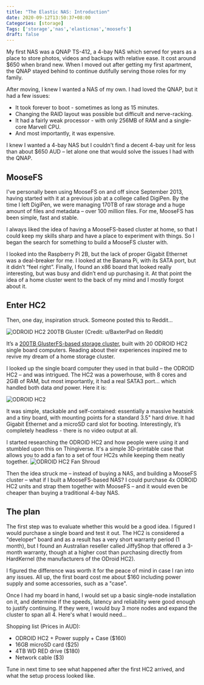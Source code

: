 ```yaml
---
title: "The Elastic NAS: Introduction"
date: 2020-09-12T13:50:37+08:00
Categories: [storage]
Tags: ['storage','nas','elasticnas','moosefs']
draft: false
---
```


My first NAS was a QNAP TS-412, a 4-bay NAS which served for years as a place to store photos, videos and backups with relative ease. It cost around $650 when brand new. When I moved out after getting my first apartment, the QNAP stayed behind to continue dutifully serving those roles for my family.

After moving, I knew I wanted a NAS of my own. I had loved the QNAP, but it had a few issues:

* It took forever to boot - sometimes as long as 15 minutes.
* Changing the RAID layout was possible but difficult and nerve-racking.
* It had a fairly weak processor - with only 256MB of RAM and a single-core Marvell CPU.
* And most importantly, it was expensive.

I knew I wanted a 4-bay NAS but I couldn't find a decent 4-bay unit for less than about $650 AUD – let alone one that would solve the issues I had with the QNAP.

## MooseFS
I've personally been using MooseFS on and off since September 2013, having started with it at a previous job at a college called DigiPen. By the time I left DigiPen, we were managing 170TB of raw storage and a huge amount of files and metadata – over 100 million files. For me, MooseFS has been simple, fast and stable.

I always liked the idea of having a MooseFS-based cluster at home, so that I could keep my skills sharp and have a place to experiment with things. So I began the search for something to build a MooseFS cluster with.

I looked into the Raspberry Pi 2B, but the lack of proper Gigabit Ethernet was a deal-breaker for me. I looked at the Banana Pi, with its SATA port, but it didn’t “feel right”. Finally, I found an x86 board that looked really interesting, but was busy and didn’t end up purchasing it.
At that point the idea of a home cluster went to the back of my mind and I mostly forgot about it.

## Enter HC2
Then, one day, inspiration struck. Someone posted this to Reddit...

![ODROID HC2 200TB Gluster](/img/2020-09-12-hc2-200tb-gluster.jpg)
(Credit: u/BaxterPad on Reddit)

It’s a [200TB GlusterFS-based storage cluster](https://www.reddit.com/r/DataHoarder/comments/8ocjxz/200tb_glusterfs_odroid_hc2_build/), built with 20 ODROID HC2 single board computers. Reading about their experiences inspired me to revive my dream of a home storage cluster.

I looked up the single board computer they used in that build – the ODROID HC2 – and was intrigued. The HC2 was a powerhouse, with 8 cores and 2GiB of RAM, but most importantly, it had a real SATA3 port… which handled both data *and* power. Here it is:

![ODROID HC2](/img/2020-09-12-hc2.jpg)

It was simple, stackable and self-contained: essentially a massive heatsink and a tiny board, with mounting points for a standard 3.5" hard drive. It had Gigabit Ethernet and a microSD card slot for booting. Interestingly, it’s completely headless - there is no video output at all.

I started researching the ODROID HC2 and how people were using it and stumbled upon this on Thingiverse. It's a simple 3D-printable case that allows you to add a fan to a set of four HC2s while keeping them neatly together.
![ODROID HC2 Fan Shroud](/img/2020-09-12-hc2-shroud.jpg)

Then the idea struck me – instead of buying a NAS, and building a MooseFS cluster – what if I built a MooseFS-based NAS? I could purchase 4x ODROID HC2 units and strap them together with MooseFS – and it would even be cheaper than buying a traditional 4-bay NAS.

## The plan
The first step was to evaluate whether this would be a good idea. I figured I would purchase a single board and test it out. The HC2 is considered a "developer" board and as a result has a very short warranty period (1 month), but I found an Australian reseller called JiffyShop that offered a 3-month warranty, though at a higher cost than purchasing directly from HardKernel (the manufacturers of the ODroid HC2).

I figured the difference was worth it for the peace of mind in case I ran into any issues. All up, the first board cost me about $160 including power supply and some accessories, such as a "case".

Once I had my board in hand, I would set up a basic single-node installation on it, and determine if the speeds, latency and reliability were good enough to justify continuing. If they were, I would buy 3 more nodes and expand the cluster to span all 4. Here's what I would need...

Shopping list (Prices in AUD):

* ODROID HC2 + Power supply + Case ($160)
* 16GB microSD card ($25)
* 4TB WD RED drive ($180)
* Network cable ($3)

Tune in next time to see what happened after the first HC2 arrived, and what the setup process looked like.
